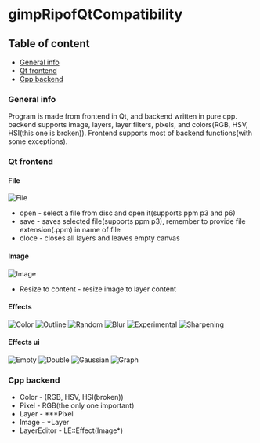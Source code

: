 # gimpRipofQtCompatibility

## Table of content
* [General info](#General-info)
* [Qt frontend](#Qt-frontend)
* [Cpp backend](#Cpp-backend)

### General info
Program is made from frontend in Qt, and backend written in pure cpp. backend supports image, layers, layer filters, pixels, and colors(RGB, HSV, HSI(this one is broken)). Frontend supports most of backend functions(with some exceptions).

### Qt frontend

#### File
![File](https://github.com/user-attachments/assets/d3827b23-ff30-4b67-973e-b373a7d4bb3d)
* open - select a file from disc and open it(supports ppm p3 and p6)
* save - saves selected file(supports ppm p3), remember to provide file extension(.ppm) in name of file
* cloce - closes all layers and leaves empty canvas

#### Image
![Image](https://github.com/user-attachments/assets/2e46ff10-2d01-45b5-a850-4d58e85b2a88)
* Resize to content - resize image to layer content

#### Effects
![Color](https://github.com/user-attachments/assets/5f341404-ff27-4b5d-b18c-9a6a1f97668f)
![Outline](https://github.com/user-attachments/assets/d14882c4-de2d-4bb8-ba9f-20476209bc66)
![Random](https://github.com/user-attachments/assets/555a0c26-2cfd-498d-8c5d-35380ccc29e6)
![Blur](https://github.com/user-attachments/assets/26642423-100b-461b-bc35-5c807ced50a0)
![Experimental](https://github.com/user-attachments/assets/293ddad6-e758-4d56-b15a-b8c51b9d7591)
![Sharpening](https://github.com/user-attachments/assets/b320609d-c459-477a-b484-4e39e35dbd75)

#### Effects ui
![Empty](https://github.com/user-attachments/assets/33cedc7d-c062-4699-bf5c-c51b5cfbd375)
![Double](https://github.com/user-attachments/assets/919c3f07-fce4-4379-968d-6adb2b147d60)
![Gaussian](https://github.com/user-attachments/assets/4c3d3488-f412-410d-8d97-752ec3b27672)
![Graph](https://github.com/user-attachments/assets/c572a4fb-8294-4fa6-acd7-d5a2d06e2192)



### Cpp backend
* Color - (RGB, HSV, HSI(broken))
* Pixel - RGB(the only one important)
* Layer - ***Pixel
* Image - *Layer
* LayerEditor - LE::Effect(Image*)
